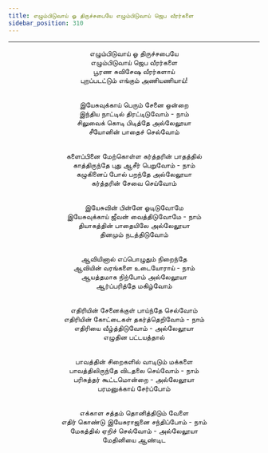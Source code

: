 ```yaml
---
title: எழும்பிடுவாய் ஓ திருச்சபையே எழும்பிடுவாய் ஜெப வீரர்களை
sidebar_position: 310
---
```


---
<center>
எழும்பிடுவாய் ஓ திருச்சபையே<br/>
எழும்பிடுவாய் ஜெப வீரர்களை<br/>
பூரண சுவிசேஷ வீரர்களாய்<br/>
புறப்படட்டும் எங்கும் அணியணியாய்!<br/><br/>

இயேசுவுக்காய் பெரும் சேனை ஒன்றை<br/>
இந்திய நாட்டில் திரட்டிடுவோம் - நாம்<br/>
சிலுவைக் கொடி பிடித்தே அல்லேலூயா<br/>
சீயோனின் பாதைச் செல்வோம்<br/><br/>

களைப்பினை மேற்கொள்ள கர்த்தரின் பாதத்தில்<br/>
காத்திருந்தே புது ஆசீர் பெறுவோம் - நாம்<br/>
கழுகினைப் போல் பறந்தே அல்லேலூயா<br/>
கர்த்தரின் சேவை செய்வோம்<br/><br/>

இயேசுவின் பின்னே ஓடிடுவோமே<br/>
இயேசுவுக்காய் ஜீவன் வைத்திடுவோமே - நாம்<br/>
தியாகத்தின் பாதையிலே அல்லேலூயா<br/>
தினமும் நடத்திடுவோம்<br/><br/>

ஆவியினால் எப்பொழுதும் நிறைந்தே<br/>
ஆவியின் வரங்களை உடையோராய் - நாம்<br/>
ஆயத்தமாக நிற்போம் அல்லேலூயா<br/>
ஆர்ப்பரித்தே மகிழ்வோம்<br/><br/>

எதிரியின் சேனைக்குள் பாய்ந்தே செல்வோம்<br/>
எதிரியின் கோட்டைகள் தகர்த்தெறிவோம் - நாம்<br/>
எதிரியை வீழ்த்திடுவோம் - அல்லேலூயா<br/>
எழுதின பட்டயத்தால்<br/><br/>

பாவத்தின் சிறைகளில் வாடிடும் மக்களை<br/>
பாவத்திலிருந்தே விடதலை செய்வோம் - நாம்<br/>
பரிசுத்தர் கூட்டமொன்றை - அல்லேலூயா<br/>
பரமனுக்காய் சேர்ப்போம்<br/><br/>

எக்காள சத்தம் தொனித்திடும் வேளை<br/>
எதிர் கொண்டு இயேசுராஜனை சந்திப்போம் - நாம்<br/>
மேகத்தில் ஏறிச் செல்வோம் - அல்லேலூயா<br/>
மேதினியை ஆண்டிட
</center>